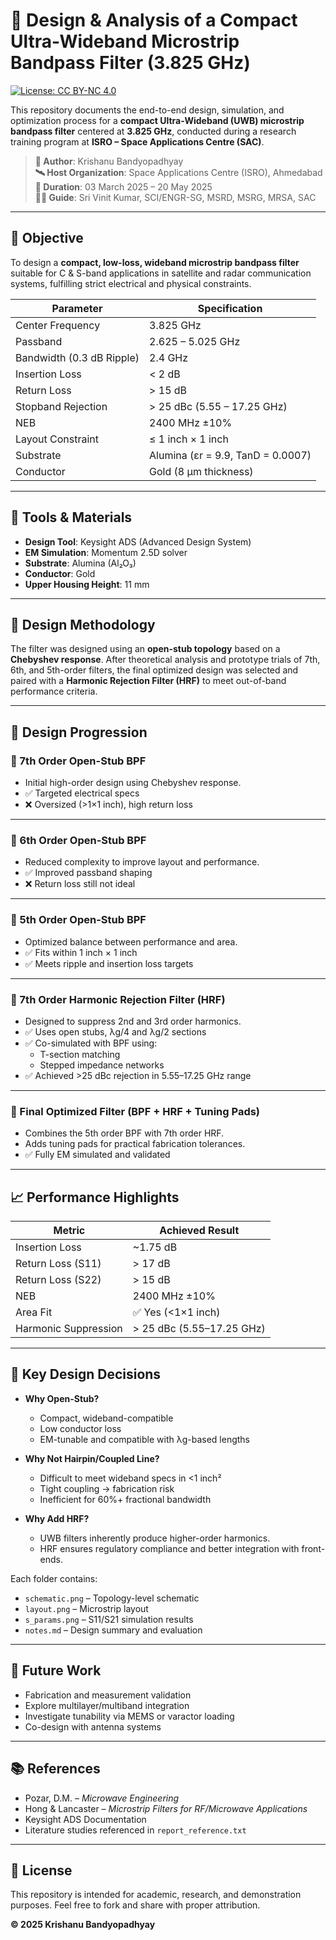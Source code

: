 # 📡 Design & Analysis of a Compact Ultra-Wideband Microstrip Bandpass Filter (3.825 GHz)
[![License: CC BY-NC 4.0](https://img.shields.io/badge/License-BY--NC%204.0-lightgrey.svg)](https://creativecommons.org/licenses/by-nc/4.0/)

This repository documents the end-to-end design, simulation, and optimization process for a **compact Ultra-Wideband (UWB) microstrip bandpass filter** centered at **3.825 GHz**, conducted during a research training program at **ISRO – Space Applications Centre (SAC)**.

> **👤 Author**: Krishanu Bandyopadhyay  
> **🛰 Host Organization**: Space Applications Centre (ISRO), Ahmedabad  
> **📅 Duration**: 03 March 2025 – 20 May 2025  
> **🧑‍🏫 Guide**: Sri Vinit Kumar, SCI/ENGR-SG, MSRD, MSRG, MRSA, SAC

---

## 🎯 Objective

To design a **compact, low-loss, wideband microstrip bandpass filter** suitable for C & S-band applications in satellite and radar communication systems, fulfilling strict electrical and physical constraints.

| Parameter                  | Specification                        |
|---------------------------|--------------------------------------|
| Center Frequency          | 3.825 GHz                            |
| Passband                  | 2.625 – 5.025 GHz                    |
| Bandwidth (0.3 dB Ripple) | 2.4 GHz                              |
| Insertion Loss            | < 2 dB                               |
| Return Loss               | > 15 dB                              |
| Stopband Rejection        | > 25 dBc (5.55 – 17.25 GHz)          |
| NEB                       | 2400 MHz ±10%                        |
| Layout Constraint         | ≤ 1 inch × 1 inch                    |
| Substrate                 | Alumina (εr = 9.9, TanD = 0.0007)    |
| Conductor                 | Gold (8 µm thickness)                |

---

## 🧰 Tools & Materials

- **Design Tool**: Keysight ADS (Advanced Design System)
- **EM Simulation**: Momentum 2.5D solver
- **Substrate**: Alumina (Al₂O₃)
- **Conductor**: Gold
- **Upper Housing Height**: 11 mm

---

## 🧱 Design Methodology

The filter was designed using an **open-stub topology** based on a **Chebyshev response**. After theoretical analysis and prototype trials of 7th, 6th, and 5th-order filters, the final optimized design was selected and paired with a **Harmonic Rejection Filter (HRF)** to meet out-of-band performance criteria.

---

## 🧾 Design Progression

### 🔹 7th Order Open-Stub BPF
- Initial high-order design using Chebyshev response.
- ✅ Targeted electrical specs
- ❌ Oversized (>1×1 inch), high return loss

---

### 🔹 6th Order Open-Stub BPF
- Reduced complexity to improve layout and performance.
- ✅ Improved passband shaping
- ❌ Return loss still not ideal

---

### 🔹 5th Order Open-Stub BPF
- Optimized balance between performance and area.
- ✅ Fits within 1 inch × 1 inch
- ✅ Meets ripple and insertion loss targets

---

### 🔹 7th Order Harmonic Rejection Filter (HRF)
- Designed to suppress 2nd and 3rd order harmonics.
- ✅ Uses open stubs, λg/4 and λg/2 sections
- ✅ Co-simulated with BPF using:
  - T-section matching
  - Stepped impedance networks
- ✅ Achieved >25 dBc rejection in 5.55–17.25 GHz range

---

### 🔹 Final Optimized Filter (BPF + HRF + Tuning Pads)
- Combines the 5th order BPF with 7th order HRF.
- Adds tuning pads for practical fabrication tolerances.
- ✅ Fully EM simulated and validated

---

## 📈 Performance Highlights

| Metric              | Achieved Result     |
|---------------------|---------------------|
| Insertion Loss      | ~1.75 dB            |
| Return Loss (S11)   | > 17 dB             |
| Return Loss (S22)   | > 15 dB             |
| NEB                 | 2400 MHz ±10%       |
| Area Fit            | ✅ Yes (<1×1 inch)  |
| Harmonic Suppression | > 25 dBc (5.55–17.25 GHz) |

---

## 🧠 Key Design Decisions

- **Why Open-Stub?**
  - Compact, wideband-compatible
  - Low conductor loss
  - EM-tunable and compatible with λg-based lengths

- **Why Not Hairpin/Coupled Line?**
  - Difficult to meet wideband specs in <1 inch²
  - Tight coupling → fabrication risk
  - Inefficient for 60%+ fractional bandwidth

- **Why Add HRF?**
  - UWB filters inherently produce higher-order harmonics.
  - HRF ensures regulatory compliance and better integration with front-ends.


Each folder contains:
- `schematic.png` – Topology-level schematic
- `layout.png` – Microstrip layout
- `s_params.png` – S11/S21 simulation results
- `notes.md` – Design summary and evaluation

---

## 🔮 Future Work

- Fabrication and measurement validation
- Explore multilayer/multiband integration
- Investigate tunability via MEMS or varactor loading
- Co-design with antenna systems

---

## 📚 References

- Pozar, D.M. – *Microwave Engineering* 
- Hong & Lancaster – *Microstrip Filters for RF/Microwave Applications* 
- Keysight ADS Documentation 
- Literature studies referenced in `report_reference.txt`

---

## 📜 License

This repository is intended for academic, research, and demonstration purposes. 
Feel free to fork and share with proper attribution.

**© 2025 Krishanu Bandyopadhyay**

